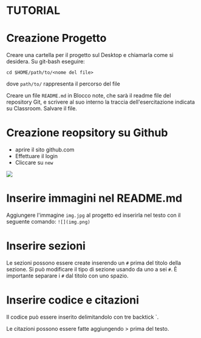 # TUTORIAL

# Creazione Progetto
Creare una cartella per il progetto sul Desktop e chiamarla come si desidera. Su git-bash eseguire:
```
cd $HOME/path/to/<nome del file>
```
dove ``` path/to/ ``` rappresenta il percorso del file

Creare un file ``` README.md ``` in Blocco note, che sarà il readme file del repository Git, e scrivere al suo interno la traccia dell'esercitazione indicata su Classroom. Salvare il file.

# Creazione reopsitory su Github
* aprire il sito github.com
* Effettuare il login
* Cliccare su ``` new ```

![](new.png)

# Inserire immagini nel README.md
Aggiungere l'immagine ``` img.jpg ``` al progetto ed inserirla nel testo con il seguente comando: ``` ![](img.png) ```
# Inserire sezioni
Le sezioni possono essere create inserendo un ``` # ``` prima del titolo della sezione. Si può modificare il tipo di sezione usando da uno a sei ``` # ```. È importante separare i ``` # ``` dal titolo con uno spazio.
# Inserire codice e citazioni
Il codice può essere inserito delimitandolo con tre backtick `.

Le citazioni possono essere fatte aggiungendo > prima del testo.
